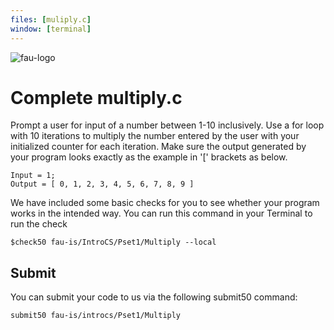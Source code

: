 ```yaml
---
files: [muliply.c]
window: [terminal]
---
```

![fau-logo](https://introcs.is.rw.fau.de/img/logos/ReWi_logo.png)
# Complete multiply.c

Prompt a user for input of a number between 1-10 inclusively.
Use a for loop with 10 iterations to multiply the number entered 
by the user with your initialized counter for each iteration. Make sure
the output generated by your program looks exactly as the example in '[' brackets as 
below.
~~~ 
Input = 1;
Output = [ 0, 1, 2, 3, 4, 5, 6, 7, 8, 9 ]
~~~

We have included some basic checks for you to see whether your program works in the intended way.
You can run this command in your Terminal to run the check
~~~
$check50 fau-is/IntroCS/Pset1/Multiply --local
~~~

## Submit

You can submit your code to us via the following submit50 command:

~~~
submit50 fau-is/introcs/Pset1/Multiply
~~~

